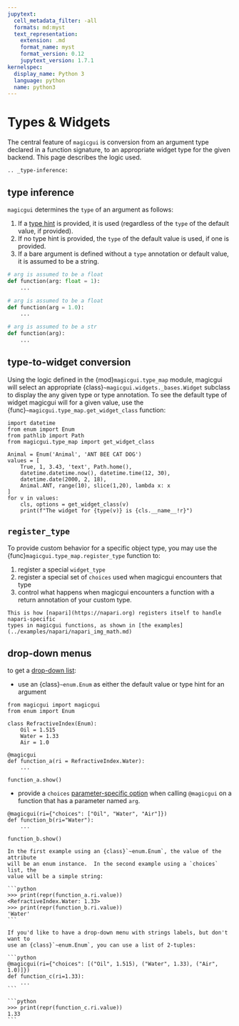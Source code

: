 ```yaml
---
jupytext:
  cell_metadata_filter: -all
  formats: md:myst
  text_representation:
    extension: .md
    format_name: myst
    format_version: 0.12
    jupytext_version: 1.7.1
kernelspec:
  display_name: Python 3
  language: python
  name: python3
---
```


# Types & Widgets

The central feature of `magicgui` is conversion from an argument type declared
in a function signature, to an appropriate widget type for the given backend.
This page describes the logic used.

```{eval-rst}
.. _type-inference:
```

## type inference

`magicgui` determines the `type` of an argument as follows:

1. If a [type hint](https://docs.python.org/3/library/typing.html) is provided, it is
   used (regardless of the `type` of the default value, if provided).
2. If no type hint is provided, the `type` of the default value is used, if one is
   provided.
3. If a bare argument is defined without a `type` annotation or default value, it is
   assumed to be a string.

```python
# arg is assumed to be a float
def function(arg: float = 1):
    ...

# arg is assumed to be a float
def function(arg = 1.0):
    ...

# arg is assumed to be a str
def function(arg):
    ...
```

## type-to-widget conversion

Using the logic defined
in the {mod}`magicgui.type_map` module, magicgui will select an appropriate
{class}`~magicgui.widgets._bases.Widget` subclass to display the any given type
or type annotation. To see the default type of widget magicgui will for a given
value, use the {func}`~magicgui.type_map.get_widget_class` function:

```{code-cell} python
import datetime
from enum import Enum
from pathlib import Path
from magicgui.type_map import get_widget_class

Animal = Enum('Animal', 'ANT BEE CAT DOG')
values = [
    True, 1, 3.43, 'text', Path.home(),
    datetime.datetime.now(), datetime.time(12, 30),
    datetime.date(2000, 2, 18),
    Animal.ANT, range(10), slice(1,20), lambda x: x
]
for v in values:
    cls, options = get_widget_class(v)
    print(f"The widget for {type(v)} is {cls.__name__!r}")
```

## `register_type`

To provide custom behavior for a specific object type, you may use the
{func}`magicgui.type_map.register_type` function to:

1. register a special `widget_type`
2. register a special set of `choices` used when magicgui encounters that type
3. control what happens when magicgui encounters a function with a return
   annotation of your custom type.

```{hint}
This is how [napari](https://napari.org) registers itself to handle napari-specific
types in magicgui functions, as shown in [the examples](../examples/napari/napari_img_math.md)
```

## drop-down menus

to get a [drop-down list](https://en.wikipedia.org/wiki/Drop-down_list):

- use an {class}`~enum.Enum` as either the default value or type hint for an argument

```{code-cell} python
from magicgui import magicgui
from enum import Enum

class RefractiveIndex(Enum):
    Oil = 1.515
    Water = 1.33
    Air = 1.0

@magicgui
def function_a(ri = RefractiveIndex.Water):
    ...

function_a.show()
```

- provide a `choices` [parameter-specific
  option](configuration#parameter-specific-options) when calling `@magicgui`
  on a function that has a parameter named `arg`.

```{code-cell} python
@magicgui(ri={"choices": ["Oil", "Water", "Air"]})
def function_b(ri="Water"):
    ...

function_b.show()
```

````{note}
In the first example using an {class}`~enum.Enum`, the value of the attribute
will be an enum instance.  In the second example using a `choices` list, the
value will be a simple string:

```python
>>> print(repr(function_a.ri.value))
<RefractiveIndex.Water: 1.33>
>>> print(repr(function_b.ri.value))
'Water'
```

If you'd like to have a drop-down menu with strings labels, but don't want to
use an {class}`~enum.Enum`, you can use a list of 2-tuples:

```python
@magicgui(ri={"choices": [("Oil", 1.515), ("Water", 1.33), ("Air", 1.0)]})
def function_c(ri=1.33):
    ...
```

```python
>>> print(repr(function_c.ri.value))
1.33
```
````
